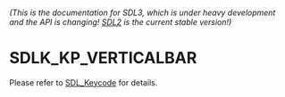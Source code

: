 ###### (This is the documentation for SDL3, which is under heavy development and the API is changing! [SDL2](https://wiki.libsdl.org/SDL2/) is the current stable version!)
# SDLK_KP_VERTICALBAR

Please refer to [SDL_Keycode](SDL_Keycode) for details.

